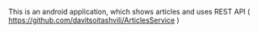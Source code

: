 This is an android application, which shows articles and uses REST API ( https://github.com/davitsoitashvili/ArticlesService )
